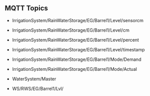 MQTT Topics
-----------

 - IrrigationSystem/RainWaterStorage/EG/Barrel1/Level/sensorcm
 - IrrigationSystem/RainWaterStorage/EG/Barrel1/Level/cm
 - IrrigationSystem/RainWaterStorage/EG/Barrel1/Level/percent
 - IrrigationSystem/RainWaterStorage/EG/Barrel1/Level/timestamp
 - IrrigationSystem/RainWaterStorage/EG/Barrel1/Mode/Demand
 - IrrigationSystem/RainWaterStorage/EG/Barrel1/Mode/Actual
 
 
 - WaterSystem/Master

  - WS/RWS/EG/Barrel1/Lvl/